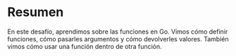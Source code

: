 # Resumen

En este desafío, aprendimos sobre las funciones en Go. Vimos cómo definir funciones, cómo pasarles argumentos y cómo devolverles valores. También vimos cómo usar una función dentro de otra función.
